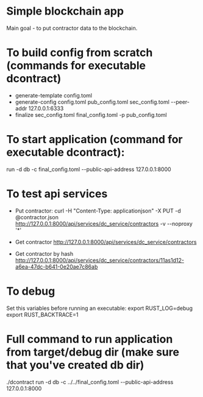 Simple blockchain app
====

Main goal - to put contractor data to the blockchain.

# To build config from scratch (commands for executable dcontract)
* generate-template config.toml
* generate-config config.toml pub_config.toml sec_config.toml --peer-addr 127.0.0.1:6333
* finalize sec_config.toml final_config.toml -p pub_config.toml
# To start application (command for executable dcontract):
run -d db -c final_config.toml --public-api-address 127.0.0.1:8000

# To test api services

* Put contractor:
curl -H "Content-Type: applicationjson" -X PUT -d @contractor.json http://127.0.0.1:8000/api/services/dc_service/contractors -v --noproxy '*'

* Get contractor
http://127.0.0.1:8000/api/services/dc_service/contractors

* Get contractor by hash
http://127.0.0.1:8000/api/services/dc_service/contractors/11as1d12-a6ea-47dc-b641-0e20ae7c86ab

# To debug
Set this variables before running an executable:
export RUST_LOG=debug
export RUST_BACKTRACE=1

# Full command to run application from target/debug dir (make sure that you've created db dir)
./dcontract run -d db -c ../../final_config.toml --public-api-address 127.0.0.1:8000

